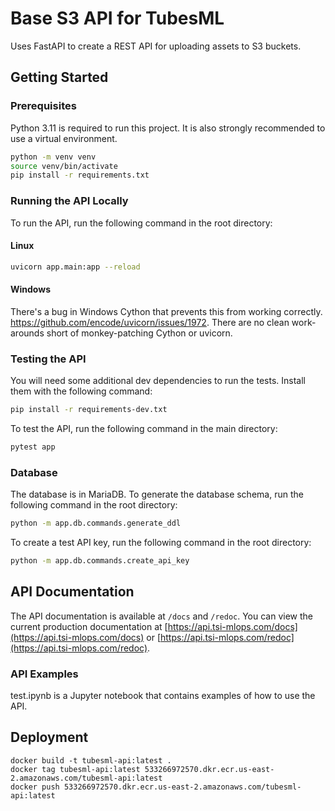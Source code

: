 # Base S3 API for TubesML

Uses FastAPI to create a REST API for uploading assets to S3 buckets.

## Getting Started

### Prerequisites

Python 3.11 is required to run this project. It is also strongly recommended to use a virtual environment.

```bash
python -m venv venv
source venv/bin/activate
pip install -r requirements.txt
```

### Running the API Locally

To run the API, run the following command in the root directory:

#### Linux

```bash
uvicorn app.main:app --reload
```

#### Windows

There's a bug in Windows Cython that prevents this from working correctly. https://github.com/encode/uvicorn/issues/1972. There are no clean work-arounds short of monkey-patching Cython or uvicorn.

### Testing the API

You will need some additional dev dependencies to run the tests. Install them with the following command:

```bash
pip install -r requirements-dev.txt
```

To test the API, run the following command in the main directory:

```bash
pytest app
```

### Database

The database is in MariaDB. To generate the database schema, run the following command in the root directory:

```bash
python -m app.db.commands.generate_ddl
```

To create a test API key, run the following command in the root directory:

```bash
python -m app.db.commands.create_api_key
```

## API Documentation

The API documentation is available at `/docs` and `/redoc`. You can view the current production documentation at [https://api.tsi-mlops.com/docs](https://api.tsi-mlops.com/docs) or [https://api.tsi-mlops.com/redoc](https://api.tsi-mlops.com/redoc).

### API Examples

test.ipynb is a Jupyter notebook that contains examples of how to use the API.

## Deployment

```
docker build -t tubesml-api:latest .
docker tag tubesml-api:latest 533266972570.dkr.ecr.us-east-2.amazonaws.com/tubesml-api:latest
docker push 533266972570.dkr.ecr.us-east-2.amazonaws.com/tubesml-api:latest
```